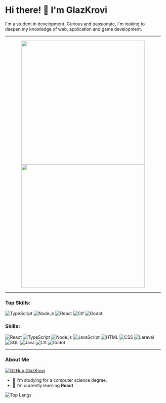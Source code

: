 # Hi there! 👋 I'm **GlazKrovi**

I'm a student in development. Curious and passionate, I'm looking to deepen my knowledge of web, application and game development.

---

<p align="center">
  <img src="https://github-readme-stats.vercel.app/api?username=GlazKrovi&show_icons=true&theme=bear" width="400">
  <img src="https://github-readme-streak-stats.herokuapp.com?user=GlazKrovi&theme=dark&hide_border=true" width="400">
</p>

---

### Top Skills:
![TypeScript](https://img.shields.io/badge/TypeScript-%2314354C.svg?style=flat-square&logo=typescript&logoColor=white)
![Node.js](https://img.shields.io/badge/Node.js-%23339933.svg?style=flat-square&logo=node.js&logoColor=white)
![React](https://img.shields.io/badge/React-%2361DAFB.svg?style=flat-square&logo=react&logoColor=white)
![C#](https://img.shields.io/badge/C%23-%23239120.svg?style=flat-square&logo=c-sharp&logoColor=white)
![Godot](https://img.shields.io/badge/Godot-%23478CBF.svg?style=flat-square&logo=godot-engine&logoColor=white)


### Skills:
![React](https://img.shields.io/badge/React-%2361DAFB.svg?style=flat-square&logo=react&logoColor=white)
![TypeScript](https://img.shields.io/badge/TypeScript-%2314354C.svg?style=flat-square&logo=typescript&logoColor=white)
![Node.js](https://img.shields.io/badge/Node.js-%23339933.svg?style=flat-square&logo=node.js&logoColor=white)
![JavaScript](https://img.shields.io/badge/javascript-%23323330.svg?style=for-the-badge&logo=javascript&logoColor=%23F7DF1E)
![HTML](https://img.shields.io/badge/HTML-%23E34F26.svg?style=flat-square&logo=html5&logoColor=white)
![CSS](https://img.shields.io/badge/CSS-%231572B6.svg?style=flat-square&logo=css3&logoColor=white)
![Laravel](https://img.shields.io/badge/Laravel-%23FF2D20.svg?style=flat-square&logo=laravel&logoColor=white)
![SQL](https://img.shields.io/badge/SQL-%23FF0000.svg?style=flat-square&logo=oracle&logoColor=white)
![Java](https://img.shields.io/badge/Java-%23ED8B00.svg?style=flat-square&logo=java&logoColor=white)
![C#](https://img.shields.io/badge/C%23-%23239120.svg?style=flat-square&logo=c-sharp&logoColor=white)
![Godot](https://img.shields.io/badge/Godot-%23478CBF.svg?style=flat-square&logo=godot-engine&logoColor=white)


---

### About Me

[![GitHub GlazKrovi](https://img.shields.io/github/followers/GlazKrovi?label=follow&style=social)](https://github.com/GlazKrovi)

- 🔭 I'm studying for a computer science degree.
- 🌱 I’m currently learning **React** 

![Top Langs](https://github-readme-stats.vercel.app/api/top-langs/?username=GlazKrovi&layout=compact&theme=dark&hide_border=true)

